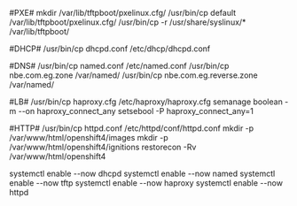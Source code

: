 #PXE#
mkdir /var/lib/tftpboot/pxelinux.cfg/
/usr/bin/cp default /var/lib/tftpboot/pxelinux.cfg/
/usr/bin/cp -r /usr/share/syslinux/* /var/lib/tftpboot/

#DHCP#
/usr/bin/cp dhcpd.conf /etc/dhcp/dhcpd.conf

#DNS#
/usr/bin/cp named.conf /etc/named.conf
/usr/bin/cp nbe.com.eg.zone /var/named/
/usr/bin/cp nbe.com.eg.reverse.zone /var/named/

#LB#
/usr/bin/cp haproxy.cfg /etc/haproxy/haproxy.cfg
semanage boolean -m --on haproxy_connect_any
setsebool -P haproxy_connect_any=1


#HTTP#
/usr/bin/cp httpd.conf /etc/httpd/conf/httpd.conf
mkdir -p /var/www/html/openshift4/images
mkdir -p /var/www/html/openshift4/ignitions
restorecon -Rv /var/www/html/openshift4

systemctl enable --now dhcpd 
systemctl enable --now named
systemctl enable --now tftp
systemctl enable --now haproxy 
systemctl enable --now httpd
